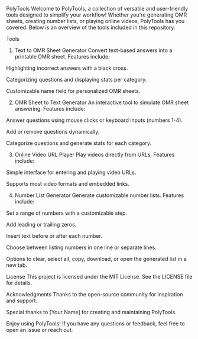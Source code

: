 PolyTools
Welcome to PolyTools, a collection of versatile and user-friendly tools designed to simplify your workflow! Whether you're generating OMR sheets, creating number lists, or playing online videos, PolyTools has you covered. Below is an overview of the tools included in this repository.

Tools
1. Text to OMR Sheet Generator
Convert text-based answers into a printable OMR sheet. Features include:

Highlighting incorrect answers with a black cross.

Categorizing questions and displaying stats per category.

Customizable name field for personalized OMR sheets.

2. OMR Sheet to Text Generator
An interactive tool to simulate OMR sheet answering. Features include:

Answer questions using mouse clicks or keyboard inputs (numbers 1-4).

Add or remove questions dynamically.

Categorize questions and generate stats for each category.

3. Online Video URL Player
Play videos directly from URLs. Features include:

Simple interface for entering and playing video URLs.

Supports most video formats and embedded links.

4. Number List Generator
Generate customizable number lists. Features include:

Set a range of numbers with a customizable step.

Add leading or trailing zeros.

Insert text before or after each number.

Choose between listing numbers in one line or separate lines.

Options to clear, select all, copy, download, or open the generated list in a new tab.

License
This project is licensed under the MIT License. See the LICENSE file for details.

Acknowledgments
Thanks to the open-source community for inspiration and support.

Special thanks to [Your Name] for creating and maintaining PolyTools.

Enjoy using PolyTools! If you have any questions or feedback, feel free to open an issue or reach out.


